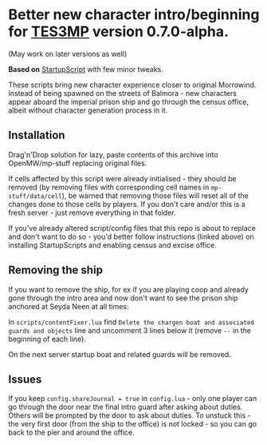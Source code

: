 # Better new character intro/beginning for [TES3MP](https://tes3mp.com/) version 0.7.0-alpha.
(May work on later versions as well)

**Based on** [StartupScript](https://github.com/Skvysh/TES3MP-Scripts/tree/master/StartupScripts) with few minor tweaks.

These scripts bring new character experience closer to original Morrowind. 
Instead of being spawned on the streets of Balmora - new characters appear aboard the imperial prison ship and go through the census office, albeit without character generation process in it.

## Installation
Drag'n'Drop solution for lazy, paste contents of this archive into OpenMW/mp-stuff replacing original files.
 
If cells affected by this script were already initialised - they should be removed (by removing files with corresponding cell names in `mp-stuff/data/cell`), be warned that removing those files will reset all of the changes done to those cells by players.
If you don't care and/or this is a fresh server - just remove everything in that folder.

If you've already altered script/config files that this repo is about to replace and don't want to do so - you'd better follow instructions (linked above) on installing StartupScripts and enabling census and excise office.

## Removing the ship
If you want to remove the ship, for ex if you are playing coop and already gone through the intro area and now don't want to see the prison ship anchored at Seyda Neen at all times:

In `scripts/contentFixer.lua` find `Delete the chargen boat and associated guards and objects` line and uncomment 3 lines below it (remove `--` in the beginning of each line).

On the next server startup boat and related guards will be removed.

## Issues
If you keep `config.shareJournal = true` in `config.lua` - only one player can go through the door near the final intro guard after asking about duties. Others will be prompted by the door to ask about duties. To unstuck this - the very first door (from the ship to the office) is not locked - so you can go back to the pier and around the office.